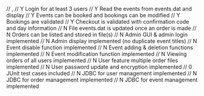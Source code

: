 // <s4007708>, <Vincent Dao>
// Y Login for at least 3 users
// Y Read the events from events.dat and display
// Y Events can be booked and bookings can be modified
// Y Bookings are validated
// Y Checkout is validated with confirmation code and day information
// N File events.dat is updated once an order is made
// N Orders can be listed and stored in file(s)
// N Admin GUI & admin login implemented
// N Admin display implemented (no duplicate event titles)
// N Event disable function implemented
// N Event adding & deletion functions implemented
// N Event modification function implemented
// N Viewing orders of all users implemented
// N User feature multiple order files implemented
// N User password update and encryption implemented
// 0 JUnit test cases included
// N JDBC for user management implemented
// N JDBC for order management implemented
// N JDBC for event management implemented
